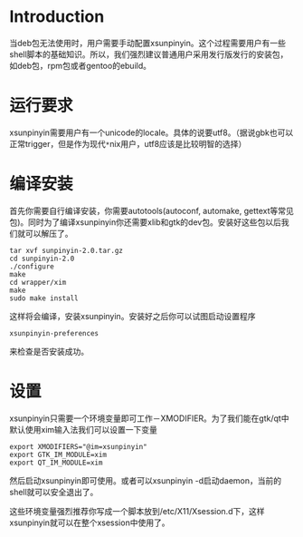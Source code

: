 # Introduction #

当deb包无法使用时，用户需要手动配置xsunpinyin。这个过程需要用户有一些shell脚本的基础知识。所以，我们强烈建议普通用户采用发行版发行的安装包，如deb包，rpm包或者gentoo的ebuild。

# 运行要求 #

xsunpinyin需要用户有一个unicode的locale。具体的说要utf8。（据说gbk也可以正常trigger，但是作为现代`*`nix用户，utf8应该是比较明智的选择）

# 编译安装 #

首先你需要自行编译安装，你需要autotools(autoconf, automake, gettext等常见包)。同时为了编译xsunpinyin你还需要xlib和gtk的dev包。安装好这些包以后我们就可以解压了。
```
tar xvf sunpinyin-2.0.tar.gz
cd sunpinyin-2.0
./configure
make
cd wrapper/xim
make
sudo make install
```

这样将会编译，安装xsunpinyin。安装好之后你可以试图启动设置程序
```
xsunpinyin-preferences
```
来检查是否安装成功。

# 设置 #

xsunpinyin只需要一个环境变量即可工作－XMODIFIER。为了我们能在gtk/qt中默认使用xim输入法我们可以设置一下变量

```
export XMODIFIERS="@im=xsunpinyin"
export GTK_IM_MODULE=xim
export QT_IM_MODULE=xim
```

然后启动xsunpinyin即可使用。或者可以xsunpinyin -d启动daemon，当前的shell就可以安全退出了。

这些环境变量强烈推荐你写成一个脚本放到/etc/X11/Xsession.d下，这样xsunpinyin就可以在整个xsession中使用了。